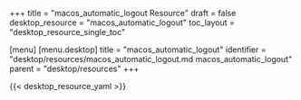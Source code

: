 +++
title = "macos_automatic_logout Resource"
draft = false
desktop_resource = "macos_automatic_logout"
toc_layout = "desktop_resource_single_toc"

[menu]
  [menu.desktop]
    title = "macos_automatic_logout"
    identifier = "desktop/resources/macos_automatic_logout.md macos_automatic_logout"
    parent = "desktop/resources"
+++

{{< desktop_resource_yaml >}}
